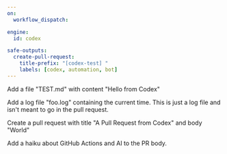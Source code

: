 ```yaml
---
on:
  workflow_dispatch:

engine: 
  id: codex

safe-outputs:
  create-pull-request:
    title-prefix: "[codex-test] "
    labels: [codex, automation, bot]
---
```


Add a file "TEST.md" with content "Hello from Codex"

Add a log file "foo.log" containing the current time. This is just a log file and isn't meant to go in the pull request.

Create a pull request with title "A Pull Request from Codex" and body "World"

Add a haiku about GitHub Actions and AI to the PR body.
